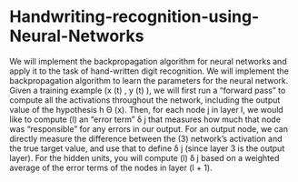 # Handwriting-recognition-using-Neural-Networks
We will implement the backpropagation algorithm for neural networks and apply it to the task of hand-written digit recognition.
We will implement the backpropagation algorithm to learn the parameters for the neural network.
Given a training example (x (t) , y (t) ), we will first run a “forward pass” to compute all the activations throughout the network, including the output value of the hypothesis h Θ (x). Then, for each node j in layer l, we would like to compute (l) an “error term” δ j that measures how much that node was “responsible”
for any errors in our output.
For an output node, we can directly measure the difference between the (3) network’s activation and the true target value, and use that to define δ j (since layer 3 is the output layer). For the hidden units, you will compute (l) δ j based on a weighted average of the error terms of the nodes in layer (l + 1). 

